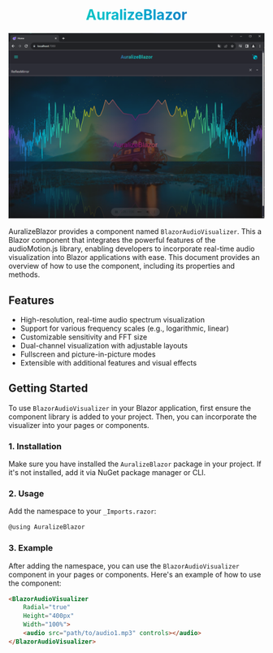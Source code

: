 
<center>
<h1 style="background: linear-gradient(to right, #0bc, #2cb, #0bc, #09c, #36b, #2cb); background-clip: text; color: transparent;">
  AuralizeBlazor
</h1>
</center>

![alt text](https://raw.githubusercontent.com/fgilde/AuralizeBlazor/master/AuralizeBlazor/screenshot1.png?token=GHSAT0AAAAAACLDQ3BY6ARLFUVSKIVVPTOIZOEE7NQ)

AuralizeBlazor provides a component named `BlazorAudioVisualizer`.
This a Blazor component that integrates the powerful features of the audioMotion.js library, enabling developers to incorporate real-time audio visualization into Blazor applications with ease. This document provides an overview of how to use the component, including its properties and methods.

## Features

- High-resolution, real-time audio spectrum visualization
- Support for various frequency scales (e.g., logarithmic, linear)
- Customizable sensitivity and FFT size
- Dual-channel visualization with adjustable layouts
- Fullscreen and picture-in-picture modes
- Extensible with additional features and visual effects

## Getting Started

To use `BlazorAudioVisualizer` in your Blazor application, first ensure the component library is added to your project. Then, you can incorporate the visualizer into your pages or components.

### 1. Installation

Make sure you have installed the `AuralizeBlazor` package in your project. If it's not installed, add it via NuGet package manager or CLI.

### 2. Usage

Add the namespace to your `_Imports.razor`:

```c#
@using AuralizeBlazor
```

### 3. Example
After adding the namespace, you can use the `BlazorAudioVisualizer` component in your pages or components. Here's an example of how to use the component:

```html
<BlazorAudioVisualizer        
    Radial="true"
    Height="400px"
    Width="100%">    
    <audio src="path/to/audio1.mp3" controls></audio>
</BlazorAudioVisualizer>

```